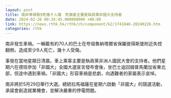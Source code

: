 ```yaml
---
layout: post
title: 南非車禍致9死幾十人傷　死傷者主要是執政黨非國大支持者
date: 2024-02-26 00:34:45.000000000 +08:00
link: https://news.rthk.hk/rthk/ch/component/k2/1741846-20240226.htm
categories: rthk
---
```


南非發生車禍。一輛載有約70人的巴士在夸祖魯納塔爾省保羅彼得斯堡附近失控翻側，造成至少9人死亡，幾十人受傷。

事發在當地星期日清晨。車上乘客主要是執政黨非洲人國民大會的支持者。他們星期六在德班參加「非國大」全國大選宣言發布會後，坐巴士返回姆普馬蘭加省東北部，但途中遇到車禍。「非國大」形容車禍是悲劇，向遇難者的家屬表示哀悼。

南非將於5月29日舉行大選。總統拉馬福薩在星期六啟動「非國大」的競選活動，承諾會創造就業機會，並解決嚴重的停電問題。
